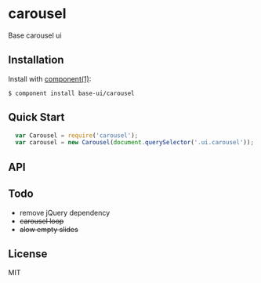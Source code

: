 
# carousel

  Base carousel ui

## Installation

  Install with [component(1)](http://component.io):

    $ component install base-ui/carousel

## Quick Start
```javascript
  var Carousel = require('carousel');
  var carousel = new Carousel(document.querySelector('.ui.carousel'));
```

## API

## Todo
- remove jQuery dependency
- ~~carousel loop~~
- ~~alow empty slides~~

## License

  MIT
